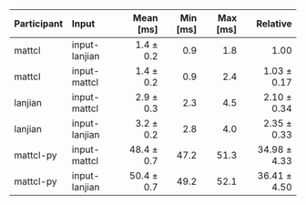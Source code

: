 | Participant | Input | Mean [ms] | Min [ms] | Max [ms] | Relative |
|:---|:---|---:|---:|---:|---:|
| mattcl | input-lanjian | 1.4 ± 0.2 | 0.9 | 1.8 | 1.00 |
| mattcl | input-mattcl | 1.4 ± 0.2 | 0.9 | 2.4 | 1.03 ± 0.17 |
| lanjian | input-mattcl | 2.9 ± 0.3 | 2.3 | 4.5 | 2.10 ± 0.34 |
| lanjian | input-lanjian | 3.2 ± 0.2 | 2.8 | 4.0 | 2.35 ± 0.33 |
| mattcl-py | input-mattcl | 48.4 ± 0.7 | 47.2 | 51.3 | 34.98 ± 4.33 |
| mattcl-py | input-lanjian | 50.4 ± 0.7 | 49.2 | 52.1 | 36.41 ± 4.50 |
